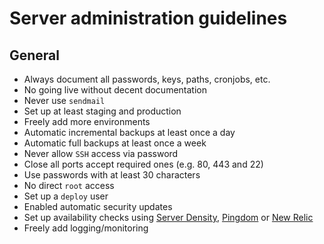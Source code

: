 # Server administration guidelines

## General

* Always document all passwords, keys, paths, cronjobs, etc.
* No going live without decent documentation
* Never use `sendmail`
* Set up at least staging and production
* Freely add more environments
* Automatic incremental backups at least once a day
* Automatic full backups at least once a week
* Never allow `SSH` access via password
* Close all ports accept required ones (e.g. 80, 443 and 22)
* Use passwords with at least 30 characters
* No direct `root` access
* Set up a `deploy` user
* Enabled automatic security updates
* Set up availability checks using [Server Density](http://www.serverdensity.com),
  [Pingdom](https://www.pingdom.com) or [New Relic](http://newrelic.com)
* Freely add logging/monitoring
